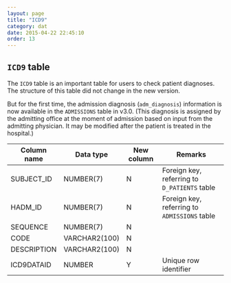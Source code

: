 ```yaml
---
layout: page
title: "ICD9"
category: dat
date: 2015-04-22 22:45:10
order: 13
---
```


## ```ICD9``` table

The ```ICD9``` table is an important table for users to check patient
diagnoses. The structure of this table did not change in the new
version.

But for the first time, the admission diagnosis (```adm_diagnosis```)
information is now available in the ```ADMISSIONS``` table in v3.0. (This
diagnosis is assigned by the admitting office at the moment of admission
based on input from the admitting physician. It may be modified after
the patient is treated in the hospital.)

Column name | Data type | New column | Remarks
--- | --- | --- | ---
SUBJECT_ID | NUMBER(7) | N | Foreign key, referring to ```D_PATIENTS``` table
HADM_ID | NUMBER(7) | N | Foreign key, referring to ```ADMISSIONS``` table
SEQUENCE | NUMBER(7) | N | 
CODE | VARCHAR2(100) | N | 
DESCRIPTION | VARCHAR2(100) | N | 
ICD9DATAID | NUMBER | Y | Unique row identifier

